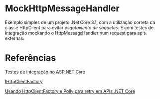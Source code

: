 # MockHttpMessageHandler

Exemplo simples de um projeto .Net Core 3.1, com a utilização correta da classe HttpClient para evitar _esgotamento de soquetes_. E com testes de integração mockando o HttpMessageHandler num request para apis externas.

# Referências

[Testes de integração no ASP.NET Core](https://docs.microsoft.com/pt-br/aspnet/core/test/integration-tests?view=aspnetcore-3.1)

[IHttpClientFactory](https://docs.microsoft.com/pt-br/dotnet/architecture/microservices/implement-resilient-applications/use-httpclientfactory-to-implement-resilient-http-requests)

[Usando HttpClientFactory e Polly para retry em APIs .NET Core](https://www.youtube.com/watch?v=WsqtkO20mLo)

